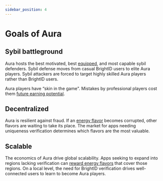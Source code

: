 ```yaml
---
sidebar_position: 4
---
```


# Goals of Aura

## Sybil battleground

Aura hosts the best motivated, best [equipped](https://elated-murdock-5004e1.netlify.app/docs/verification#verification-tools), and most capable sybil defenders. Sybil defense moves from casual BrightID users to elite Aura players. Sybil attackers are forced to target highly skilled Aura players rather than BrightID users.

Aura players have “skin in the game". Mistakes by professional players cost them [future earning potential](https://elated-murdock-5004e1.netlify.app/docs/energy#rewarding-aura-players).

## Decentralized

Aura is resilient against fraud. If an [energy flavor](https://elated-murdock-5004e1.netlify.app/docs/energy#energy-flavors) becomes corrupted, other flavors are waiting to take its place. The market for apps needing uniqueness verification determines which flavors are the most valuable.

## Scalable

The economics of Aura drive global scalability. Apps seeking to expand into regions lacking verification can [reward energy flavors](https://elated-murdock-5004e1.netlify.app/docs/energy#rewarding-aura-players) that cover those regions. On a local level, the need for BrightID verification drives well-connected users to learn to become Aura players.